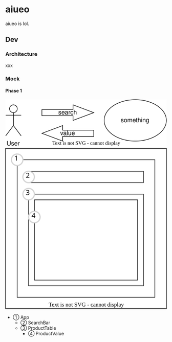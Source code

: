 # aiueo
aiueo is lol.

## Dev
### Architecture
xxx

### Mock
#### Phase 1
![overview.svg](https://raw.githubusercontent.com/ghsable/aiueo/main/.readme/phase1/overview.svg)  
![view.svg](https://raw.githubusercontent.com/ghsable/aiueo/main/.readme/phase1/view.svg)  
- ① App
  - ② SearchBar
  - ③ ProductTable
    - ④ ProductValue
